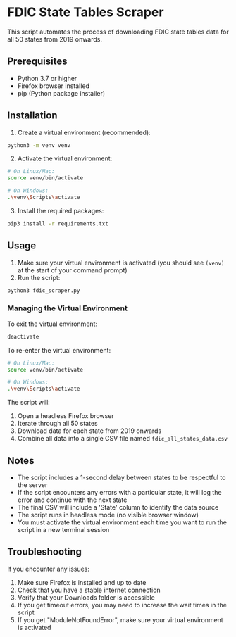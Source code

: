 # FDIC State Tables Scraper

This script automates the process of downloading FDIC state tables data for all 50 states from 2019 onwards.

## Prerequisites

- Python 3.7 or higher
- Firefox browser installed
- pip (Python package installer)

## Installation

1. Create a virtual environment (recommended):
```bash
python3 -m venv venv
```

2. Activate the virtual environment:
```bash
# On Linux/Mac:
source venv/bin/activate

# On Windows:
.\venv\Scripts\activate
```

3. Install the required packages:
```bash
pip3 install -r requirements.txt
```

## Usage

1. Make sure your virtual environment is activated (you should see `(venv)` at the start of your command prompt)
2. Run the script:
```bash
python3 fdic_scraper.py
```

### Managing the Virtual Environment

To exit the virtual environment:
```bash
deactivate
```

To re-enter the virtual environment:
```bash
# On Linux/Mac:
source venv/bin/activate

# On Windows:
.\venv\Scripts\activate
```

The script will:
1. Open a headless Firefox browser
2. Iterate through all 50 states
3. Download data for each state from 2019 onwards
4. Combine all data into a single CSV file named `fdic_all_states_data.csv`

## Notes

- The script includes a 1-second delay between states to be respectful to the server
- If the script encounters any errors with a particular state, it will log the error and continue with the next state
- The final CSV will include a 'State' column to identify the data source
- The script runs in headless mode (no visible browser window)
- You must activate the virtual environment each time you want to run the script in a new terminal session

## Troubleshooting

If you encounter any issues:
1. Make sure Firefox is installed and up to date
2. Check that you have a stable internet connection
3. Verify that your Downloads folder is accessible
4. If you get timeout errors, you may need to increase the wait times in the script
5. If you get "ModuleNotFoundError", make sure your virtual environment is activated 
